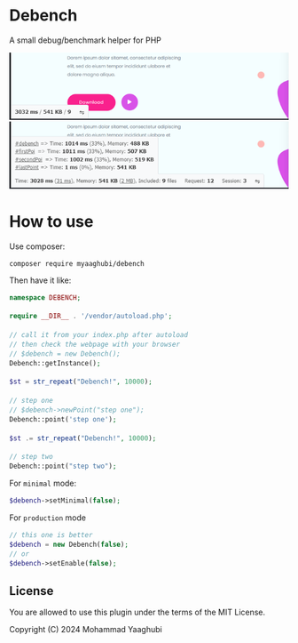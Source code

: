 # Debench

A small debug/benchmark helper for PHP

![myaaghubi/debench-debench-minimal](screenshot/screenshot-minimal.png)
![myaaghubi/debench-debench-fullsize](screenshot/screenshot-fullsize.png)

# How to use

Use composer:
```shell
composer require myaaghubi/debench
```
Then have it like:
```php
namespace DEBENCH;

require __DIR__ . '/vendor/autoload.php';

// call it from your index.php after autoload 
// then check the webpage with your browser
// $debench = new Debench();
Debench::getInstance();

$st = str_repeat("Debench!", 10000);

// step one
// $debench->newPoint("step one");
Debench::point('step one');

$st .= str_repeat("Debench!", 10000);

// step two
Debench::point("step two");
```
For `minimal` mode:
```php
$debench->setMinimal(false);
```
For `production` mode
```php
// this one is better
$debench = new Debench(false);
// or
$debench->setEnable(false);
```

## License

You are allowed to use this plugin under the terms of the MIT License.

Copyright (C) 2024 Mohammad Yaaghubi
